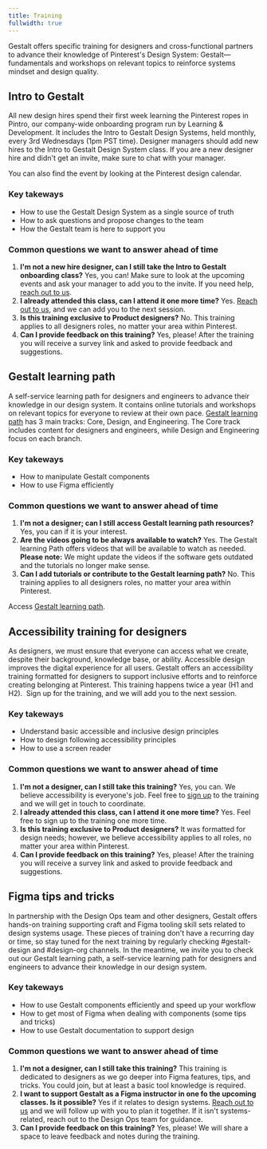 ```yaml
---
title: Training
fullwidth: true
---
```


Gestalt offers specific training for designers and cross-functional partners to advance their knowledge of Pinterest's Design System: Gestalt—fundamentals and workshops on relevant topics to reinforce systems mindset and design quality.

## Intro to Gestalt

All new design hires spend their first week learning the Pinterest ropes in Pintro, our company-wide onboarding program run by Learning & Development. It includes the Intro to Gestalt Design Systems, held monthly, every 3rd Wednesdays (1pm PST time). Designer managers should add new hires to the Intro to Gestalt Design System class. If you are a new designer hire and didn't get an invite, make sure to chat with your manager. 

You can also find the event by looking at the Pinterest design calendar.

### Key takeways
- How to use the Gestalt Design System as a single source of truth
- How to ask questions and propose changes to the team
- How the Gestalt team is here to support you

### Common questions we want to answer ahead of time
1. **I'm not a new hire designer, can I still take the Intro to Gestalt onboarding class?**
Yes, you can! Make sure to look at the upcoming events and ask your manager to add you to the invite. If you need help, [reach out to us](https://pinch.pinadmin.com/gestaltSlackDesign).
2. **I already attended this class, can I attend it one more time?**
Yes. [Reach out to us](https://pinch.pinadmin.com/gestaltSlackDesign), and we can add you to the next session. 
3. **Is this training exclusive to Product designers?**
No. This training applies to all designers roles, no matter your area within Pinterest. 
4. **Can I provide feedback on this training?**
Yes, please! After the training you will receive a survey link and asked to provide feedback and suggestions.  

## Gestalt learning path

A self-service learning path for designers and engineers to advance their knowledge in our design system. It contains online tutorials and workshops on relevant topics for everyone to review at their own pace.
[Gestalt learning path](https://w.pinadmin.com/display/EPD/Gestalt+Learning#GestaltLearning-designtrack) has 3 main tracks: Core, Design, and Engineering. 
The Core track includes content for designers and engineers, while Design and Engineering focus on each branch.

### Key takeways
- How to manipulate Gestalt components
- How to use Figma efficiently

### Common questions we want to answer ahead of time
1. **I'm not a designer; can I still access Gestalt learning path resources?**
Yes, you can if it is your interest.
2. **Are the videos going to be always available to watch?**
Yes. The Gestalt learning Path offers videos that will be available to watch as needed. 
**Please note:** We might update the videos if the software gets outdated and the tutorials no longer make sense.
3. **Can I add tutorials or contribute to the Gestalt learning path?**
No. This training applies to all designers roles, no matter your area within Pinterest. 

Access [Gestalt learning path](https://w.pinadmin.com/display/EPD/Gestalt+Learning#GestaltLearning-designtrack).

## Accessibility training for designers

As designers, we must ensure that everyone can access what we create, despite their background, knowledge base, or ability. Accessible design improves the digital experience for all users.
Gestalt offers an accessibility training formatted for designers to support inclusive efforts and to reinforce creating belonging at Pinterest. This training happens twice a year (H1 and H2).  Sign up for the training, and we will add you to the next session. 

### Key takeways
- Understand basic accessible and inclusive design principles
- How to design following accessibility principles
- How to use a screen reader

### Common questions we want to answer ahead of time
1. **I'm not a designer, can I still take this training?**
Yes, you can. We believe accessibility is everyone's job. Feel free to [sign up](https://coda.io/d/Gestalt-Office-Hours-Onboarding-and-Signup-sheets_dyV2KfOlbm2/A11y-for-designers-Sign-up-sheet_suesc#_lupsF) to the training and we will get in touch to coordinate.
2. **I already attended this class, can I attend it one more time?**
Yes. Feel free to sign up to the training one more time.
3. **Is this training exclusive to Product designers?**
It was formatted for design needs; however, we believe accessibility applies to all roles, no matter your area within Pinterest. 
4. **Can I provide feedback on this training?**
Yes, please! After the training you will receive a survey link and asked to provide feedback and suggestions. 
     
## Figma tips and tricks

In partnership with the Design Ops team and other designers, Gestalt offers hands-on training supporting craft and Figma tooling skill sets related to design systems usage. These pieces of training don't have a recurring day or time, so stay tuned for the next training by regularly checking #gestalt-design and #design-org channels. In the meantime, we invite you to check out our Gestalt learning path, a self-service learning path for designers and engineers to advance their knowledge in our design system.

### Key takeways
- How to use Gestalt components efficiently and speed up your workflow
- How to get most of Figma when dealing with components (some tips and tricks)
- How to use Gestalt documentation to support design 

### Common questions we want to answer ahead of time
1. **I'm not a designer, can I still take this training?**
This training is dedicated to designers as we go deeper into Figma features, tips, and tricks. You could join, but at least a basic tool knowledge is required.
2. **I want to support Gestalt as a Figma instructor in one fo the upcoming classes. Is it possible?**
Yes if it relates to design systems. [Reach out to us](https://pinch.pinadmin.com/gestaltSlackDesign) and we will follow up with you to plan it together. If it isn't systems-related, reach out to the Design Ops team for guidance.
3. **Can I provide feedback on this training?**
Yes, please! We will share a space to leave feedback and notes during the training.     
